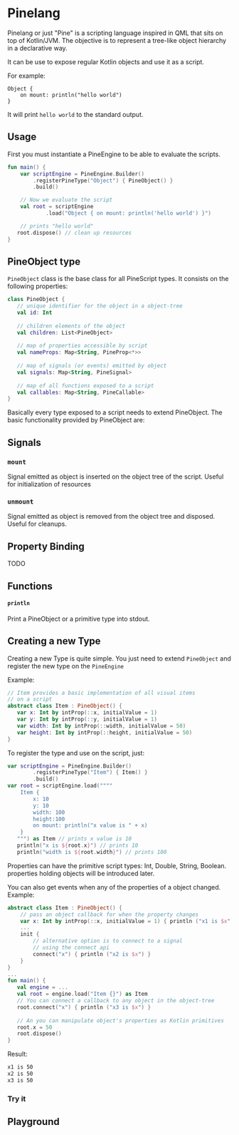 # Pinelang

Pinelang or just "Pine" is a scripting language inspired in QML
that sits on top of Kotlin/JVM. The objective is to represent
a tree-like object hierarchy in a declarative way.

It can be use to expose regular Kotlin objects and use it as a script.

For example:

```pine
Object {
    on mount: println("hello world")
}
```  

It will print `hello world` to the standard output.

## Usage

First you must instantiate a PineEngine to be able to evaluate the scripts.

```Kotlin
fun main() {
    var scriptEngine = PineEngine.Builder()
        .registerPineType("Object") { PineObject() }
        .build()

    // Now we evaluate the script
    val root = scriptEngine
            .load("Object { on mount: println('hello world') }")

    // prints "hello world"
   root.dispose() // clean up resources
}
```

## PineObject type

`PineObject` class is the base class for all PineScript types. It consists on
the following properties:
 ```kotlin
class PineObject {
    // unique identifier for the object in a object-tree
    val id: Int 
    
    // children elements of the object
    val children: List<PineObject> 
    
    // map of properties accessible by script
    val nameProps: Map<String, PineProp<*>>
    
    // map of signals (or events) emitted by object
    val signals: Map<String, PineSignal>
    
    // map of all functions exposed to a script
    val callables: Map<String, PineCallable>
}
```

Basically every type exposed to a script needs to extend PineObject.
The basic functionality provided by PineObject are:

## Signals
### `mount`
Signal emitted as object is inserted on the object tree of the script. Useful
for initialization of resources

### `unmount`
Signal emitted as object is removed from the object tree and disposed. Useful
for cleanups.

## Property Binding
TODO

## Functions

#### `println`
Print a PineObject or a primitive type into stdout.


## Creating a new Type

Creating a new Type is quite simple. You just need to extend `PineObject`
 and register the new type on the `PineEngine`
 
 Example:
 
 ```kotlin
// Item provides a basic implementation of all visual items
// on a script
abstract class Item : PineObject() {
    var x: Int by intProp(::x, initialValue = 1)
    var y: Int by intProp(::y, initialValue = 1)
    var width: Int by intProp(::width, initialValue = 50)
    var height: Int by intProp(::height, initialValue = 50)
}
```
To register the type and use on the script, just:
```kotlin
var scriptEngine = PineEngine.Builder()
        .registerPineType("Item") { Item() }
        .build()
var root = scriptEngine.load(""""
    Item { 
        x: 10
        y: 10
        width: 100
        height:100
        on mount: println("x value is " + x)
    }
   """) as Item // prints x value is 10
   println("x is ${root.x}") // prints 10
   println("width is ${root.width}") // prints 100
```

Properties can have the primitive script types: Int, Double, String, Boolean. properties
holding objects will be introduced later.

You can also get events when any of the properties of a object changed. Example:

```kotlin
abstract class Item : PineObject() {
    // pass an object callback for when the property changes
    var x: Int by intProp(::x, initialValue = 1) { println ("x1 is $x") }
    ...
    init {
        // alternative option is to connect to a signal
        // using the connect api
        connect("x") { println ("x2 is $x") }
    }
}
...
fun main() {
   val engine = ...
   val root = engine.load("Item {}") as Item
   // You can connect a callback to any object in the object-tree
   root.connect("x") { println ("x3 is $x") }
   
   // An you can manipulate object's properties as Kotlin primitives 
   root.x = 50
   root.dispose()
}
```

Result:
```bash
x1 is 50
x2 is 50
x3 is 50
```

### Try it

## Playground

